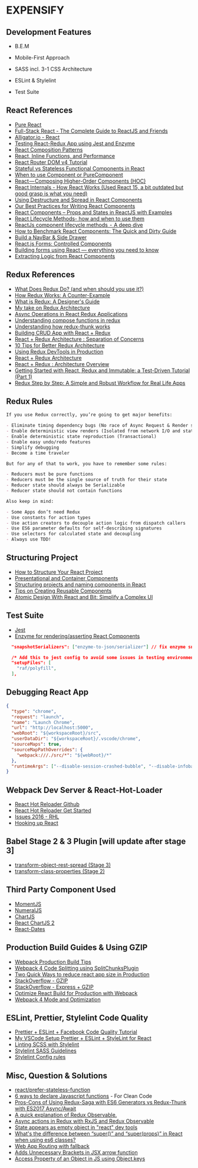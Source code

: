 # EXPENSIFY

## Development Features

- B.E.M

- Mobile-First Approach

- SASS incl. 3-1 CSS Architecture

- ESLint & Stylelint

- Test Suite

## React References

- [Pure React](https://daveceddia.com/pure-react/)
- [Full-Stack React - The Complete Guide to ReactJS and Friends](https://www.fullstackreact.com/)
- [Alligator.io - React](https://alligator.io/react/)
- [Testing React-Redux App using Jest and Enzyme](https://medium.com/netscape/testing-a-react-redux-app-using-jest-and-enzyme-b349324803a9)
- [React Composition Patterns](https://hackernoon.com/react-composition-patterns-from-the-ground-up-8401aaad93d7)
- [React, Inline Functions, and Performance](https://cdb.reacttraining.com/react-inline-functions-and-performance-bdff784f5578)
- [React Router DOM v4 Tutorial](https://www.techiediaries.com/react-router-dom-v4/)
- [Stateful vs Stateless Functional Components in React](https://code.tutsplus.com/tutorials/stateful-vs-stateless-functional-components-in-react--cms-29541)
- [When to use Component or PureComponent](https://codeburst.io/when-to-use-component-or-purecomponent-a60cfad01a81)
- [React — Composing Higher-Order Components (HOC)](https://medium.com/dailyjs/react-composing-higher-order-components-hocs-3a5288e78f55)
- [React Internals - How React Works (Used React 15, a bit outdated but good grasp is what you need)](http://www.mattgreer.org/articles/react-internals-part-one-basic-rendering/)
- [Using Destructure and Spread in React Components](https://www.carlrippon.com/writing-concise-react-components-with-destructure-assignment-and-spread/)
- [Our Best Practices for Writing React Components](https://engineering.musefind.com/our-best-practices-for-writing-react-components-dec3eb5c3fc8)
- [React Components – Props and States in ReactJS with Examples](https://www.edureka.co/blog/react-components/)
- [React Lifecycle Methods- how and when to use them](https://engineering.musefind.com/react-lifecycle-methods-how-and-when-to-use-them-2111a1b692b1)
- [ReactJs component lifecycle methods  -  A deep dive](https://hackernoon.com/reactjs-component-lifecycle-methods-a-deep-dive-38275d9d13c0)
- [How to Benchmark React Components: The Quick and Dirty Guide](https://engineering.musefind.com/how-to-benchmark-react-components-the-quick-and-dirty-guide-f595baf1014c)
- [Build a NavBar & Side Drawer](https://www.academind.com/learn/react/snippets/navbar-side-drawer/)
- [React.js Forms: Controlled Components](https://lorenstewart.me/2016/10/31/react-js-forms-controlled-components/)
- [Building forms using React — everything you need to know](https://www.codementor.io/blizzerand/building-forms-using-react-everything-you-need-to-know-iz3eyoq4y)
- [Extracting Logic from React Components](https://javascriptplayground.com/react-extracting-logic/)

## Redux References

- [What Does Redux Do? (and when should you use it?)](https://daveceddia.com/what-does-redux-do/)
- [How Redux Works: A Counter-Example](https://daveceddia.com/how-does-redux-work/)
- [What is Redux: A Designer's Guide](https://www.smashingmagazine.com/2018/07/redux-designers-guide/)
- [My take on Redux Architecture](http://krasimirtsonev.com/blog/article/my-take-on-redux-architecture)
- [Async Operations in React Redux Applications](https://www.sitepoint.com/async-operations-react-redux-applications/)
- [Understanding compose functions in redux](https://stackoverflow.com/questions/41357897/understanding-compose-functions-in-redux)
- [Understanding how redux-thunk works](https://medium.com/@gethylgeorge/understanding-how-redux-thunk-works-72de3bdebc50)
- [Building CRUD App with React + Redux](http://www.thegreatcodeadventure.com/building-a-simple-crud-app-with-react-redux-part-1/#table-of-contents)
- [React + Redux Architecture : Separation of Concerns](https://medium.com/prod-io/react-redux-architecture-part-1-separation-of-concerns-812da3b08b46)
- [10 Tips for Better Redux Architecture](https://medium.com/javascript-scene/10-tips-for-better-redux-architecture-69250425af44)
- [Using Redux DevTools in Production](https://medium.com/@zalmoxis/using-redux-devtools-in-production-4c5b56c5600f)
- [React + Redux Architecture](https://github.com/hirviid/react-redux-architecture)
- [React + Redux : Architecture Overview](https://articles.coltpini.com/react-redux-architecture-overview-7b3e52004b6e)
- [Getting Started with React, Redux and Immutable: a Test-Driven Tutorial (Part 1)](http://blog.theodo.fr/2016/03/getting-started-with-react-redux-and-immutable-a-test-driven-tutorial-part-1/)
- [Redux Step by Step: A Simple and Robust Workflow for Real Life Apps](https://hackernoon.com/redux-step-by-step-a-simple-and-robust-workflow-for-real-life-apps-1fdf7df46092)

## Redux Rules

```markdown
If you use Redux correctly, you’re going to get major benefits:

- Eliminate timing dependency bugs (No race of Async Request & Render sequence)
- Enable deterministic view renders (Isolated from network I/O and state updates)
- Enable deterministic state reproduction (Transactional)
- Enable easy undo/redo features
- Simplify debugging
- Become a time traveler

But for any of that to work, you have to remember some rules:

- Reducers must be pure functions
- Reducers must be the single source of truth for their state
- Reducer state should always be Serializable
- Reducer state should not contain functions

Also keep in mind:

- Some Apps don’t need Redux
- Use constants for action types
- Use action creators to decouple action logic from dispatch callers
- Use ES6 parameter defaults for self-describing signatures
- Use selectors for calculated state and decoupling
- Always use TDD!
```

## Structuring Project

- [How to Structure Your React Project](https://daveceddia.com/react-project-structure/)
- [Presentational and Container Components](https://medium.com/@dan_abramov/smart-and-dumb-components-7ca2f9a7c7d0)
- [Structuring projects and naming components in React](https://hackernoon.com/structuring-projects-and-naming-components-in-react-1261b6e18d76)
- [Tips on Creating Reusable Components](https://dev.to/ganderzz/tips-on-creating-reusable-components-376j)
- [Atomic Design With React and Bit: Simplify a Complex UI](https://blog.bitsrc.io/simplify-complex-ui-by-implementing-the-atomic-design-in-react-with-bit-f4ad116ec8db)

## Test Suite

- [Jest](https://facebook.github.io/jest/)
- [Enzyme for rendering/asserting React Components](https://github.com/airbnb/enzyme)

```json
  "snapshotSerializers": ["enzyme-to-json/serializer"] // fix enzyme snapshot overloaded with infos
```

```json
  /* Add this to jest config to avoid some issues in testing environment */
  "setupFiles": [
    "raf/polyfill",
  ],
```

## Debugging React App

```json
{
  "type": "chrome",
  "request": "launch",
  "name": "Launch Chrome",
  "url": "http://localhost:5000",
  "webRoot": "${workspaceRoot}/src",
  "userDataDir": "${workspaceRoot}/.vscode/chrome",
  "sourceMaps": true,
  "sourceMapPathOverrides": {
    "webpack:///./src/*": "${webRoot}/*"
  },
  "runtimeArgs": ["--disable-session-crashed-bubble", "--disable-infobars"]
}
```

## Webpack Dev Server & React-Hot-Loader

- [React Hot Reloader Github](https://github.com/gaearon/react-hot-loader)
- [React Hot Reloader Get Started](http://gaearon.github.io/react-hot-loader/getstarted/)
- [Issues 2016 - RHL](https://github.com/gaearon/react-hot-loader/issues/243)
- [Hooking up React](https://lawrencewhiteside.com/writing/article/webpack-beyond-the-basics/hooking-up-react/)

## Babel Stage 2 & 3 Plugin [will update after stage 3]

- [transform-object-rest-spread (Stage 3)](https://babeljs.io/docs/plugins/transform-object-rest-spread/)
- [transform-class-properties (Stage 2)](https://babeljs.io/docs/plugins/transform-class-properties/)

## Third Party Component Used

- [MomentJS](http://momentjs.com/)
- [NumeralJS](http://numeraljs.com/)
- [ChartJS](http://www.chartjs.org)
- [React ChartJS 2](https://github.com/jerairrest/react-chartjs-2)
- [React-Dates](https://github.com/airbnb/react-dates)

## Production Build Guides & Using GZIP

- [Webpack Production Build Tips](https://medium.com/netscape/webpack-3-react-production-build-tips-d20507dba99a)
- [Webpack 4 Code Splitting using SplitChunksPlugin](https://itnext.io/react-router-and-webpack-v4-code-splitting-using-splitchunksplugin-f0a48f110312)
- [Two Quick Ways to reduce react app size in Production](https://medium.com/@rajaraodv/two-quick-ways-to-reduce-react-apps-size-in-production-82226605771a)
- [StackOverflow - GZIP](https://stackoverflow.com/questions/44739374/serve-gzip-html-page-in-node)
- [StackOverflow - Express + GZIP](https://stackoverflow.com/questions/6370478/express-gzip-static-content)
- [Optimize React Build for Production with Webpack](https://michalzalecki.com/optimize-react-build-for-production-with-webpack/)
- [Webpack 4 Mode and Optimization](https://medium.com/webpack/webpack-4-mode-and-optimization-5423a6bc597a)

## ESLint, Prettier, Stylelint Code Quality

- [Prettier + ESLint + Facebook Code Quality Tutorial](https://medium.com/@eliotjunior/prettier-eslint-facebook-code-quality-the-auto-magical-react-styling-tutorial-19481acb10dd)
- [My VSCode Setup Prettier + ESLint + StyleLint for React](https://gist.github.com/barryblando/d6753c07324fac302c5a01d39bee4397)
- [Linting SCSS with Stylelint](https://medium.com/@bjankord/how-to-lint-scss-with-stylelint-dc87809a9878)
- [Stylelint SASS Guidelines](https://github.com/bjankord/stylelint-config-sass-guidelines)
- [Stylelint Config rules](https://stylelint.io/user-guide/example-config/)

## Misc, Question & Solutions

- [react/prefer-stateless-function](https://stackoverflow.com/questions/43378911/eslint-component-should-be-written-as-a-pure-function-react-prefer-stateless)
- [6 ways to declare Javascript functions](https://dmitripavlutin.com/6-ways-to-declare-javascript-functions/) - For Clean Code
- [Pros-Cons of Using Redux-Saga with ES6 Generators vs Redux-Thunk with ES2017 Async/Await](https://stackoverflow.com/questions/34930735/pros-cons-of-using-redux-saga-with-es6-generators-vs-redux-thunk-with-es2017-asy/34933395#34933395)
- [A quick explanation of Redux Observable.](https://dev.to/papaponmx/a-quick-explanation-to-redux-observable--16b5)
- [Async actions in Redux with RxJS and Redux Observable](https://dev.to/andrejnaumovski/async-actions-in-redux-with-rxjs-and-redux-observable-efg)
- [State appears as empty object in "react" dev tools](https://stackoverflow.com/questions/43948798/state-appears-as-empty-object-in-redux-dev-tools)
- [What's the difference between “super()” and “super(props)” in React when using es6 classes?](https://stackoverflow.com/questions/30571875/whats-the-difference-between-super-and-superprops-in-react-when-using-e?rq=1)
- [Web App Routing with fallback](https://glebbahmutov.com/blog/routing-with-fallback/)
- [Adds Unnecessary Brackets in JSX arrow function](https://github.com/prettier/prettier/issues/1291)
- [Access Property of an Object in JS using Object.keys](https://stackoverflow.com/questions/983267/how-to-access-the-first-property-of-an-object-in-javascript)
